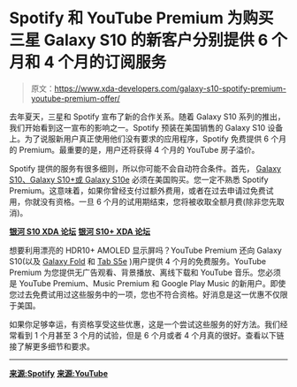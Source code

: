 # Spotify 和 YouTube Premium 为购买三星 Galaxy S10 的新客户分别提供 6 个月和 4 个月的订阅服务

> 原文：<https://www.xda-developers.com/galaxy-s10-spotify-premium-youtube-premium-offer/>

去年夏天，三星和 Spotify 宣布了新的合作关系。随着 Galaxy S10 系列的推出，我们开始看到这一宣布的影响之一。Spotify 预装在美国销售的 Galaxy S10 设备上。为了说服新用户真正使用他们没有要求的应用程序，Spotify 免费提供 6 个月的 Premium。最重要的是，用户还将获得 4 个月的 YouTube 房子溢价。

Spotify 提供的服务有很多细则，所以你可能不会自动符合条件。首先， [Galaxy S10、Galaxy S10+或 Galaxy S10e](https://www.xda-developers.com/samsung-galaxy-s10-s10-and-s10e-launch-with-the-snapdragon-855-ultrasonic-in-display-fingerprint-scanners-reverse-wireless-charging-and-a-whole-lot-more/) 必须在美国购买。您一定不熟悉 Spotify Premium。这意味着，如果你曾经支付过额外费用，或者在过去申请过免费试用，你就没有资格。一旦 6 个月的试用期结束，您将被收取全额月费(除非您先取消)。

[**银河 S10 XDA 论坛**](https://forum.xda-developers.com/galaxy-s10) [**银河 S10+ XDA 论坛**](https://forum.xda-developers.com/s10-plus)

想要利用漂亮的 HDR10+ AMOLED 显示屏吗？YouTube Premium 还向 Galaxy S10(以及 [Galaxy Fold](https://www.xda-developers.com/samsung-galaxy-fold-2-more-foldable-samsung-phones/) 和 [Tab S5e](https://www.xda-developers.com/samsung-galaxy-tab-s5e-amoled-tablet/) )用户提供 4 个月的免费服务。YouTube Premium 为您提供无广告观看、背景播放、离线下载和 YouTube 音乐。您必须是 YouTube Premium、Music Premium 和 Google Play Music 的新用户。即使您过去免费试用过这些服务中的一项，您也不符合资格。好消息是这一优惠不仅限于美国。

如果你足够幸运，有资格享受这些优惠，这是一个尝试这些服务的好方法。我们经常看到 1 个月甚至 3 个月的试验，但是 6 个月或者 4 个月真的很好。查看以下链接了解更多细节和要求。

* * *

[**来源:Spotify**](https://www.spotify.com/us/legal/samsung-new-6-months-free-trial-terms-and-conditions/) [**来源:YouTube**](https://youtube.googleblog.com/2019/03/youtube-premium-teams-up-with-samsung.html?m=1)